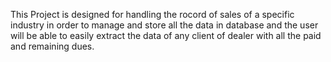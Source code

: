 This Project is designed for handling the rocord of sales of a specific industry in order to manage and store all the data in database and the user will be able to easily extract the data of any client of dealer with all the paid and remaining dues.
